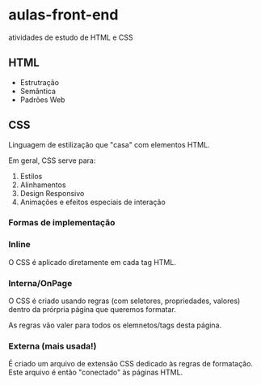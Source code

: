 # aulas-front-end
 atividades de estudo de HTML e CSS

 ## HTML

- Estrutração
- Semântica
- Padrões Web

 ## CSS

Linguagem de estilização que "casa" com elementos HTML.

Em geral, CSS serve para:

1. Estilos
2. Alinhamentos
3. Design Responsivo
4. Animações e efeitos especiais de interação

### Formas de implementação

### Inline

O CSS é aplicado diretamente em cada tag HTML.

### Interna/OnPage

O CSS é criado usando regras (com seletores, propriedades, valores) dentro da prórpria página que queremos formatar.

As regras vão valer para todos os elemnetos/tags desta página.

### Externa (mais usada!)

É criado um arquivo de extensão CSS dedicado às regras de formatação. Este arquivo é então "conectado" às páginas HTML.
